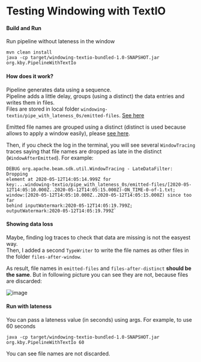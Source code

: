 # Testing Windowing with TextIO

#### Build and Run 
Run pipeline without lateness in the window
```
mvn clean install
java -cp target/windowing-textio-bundled-1.0-SNAPSHOT.jar org.kby.PipelineWithTextIo
```

#### How does it work?
Pipeline generates data using a sequence.<br />
Pipeline adds a little delay, groups (using a distinct) the data entries and writes them in files.<br />
Files are stored in local folder `windowing-textio/pipe_with_lateness_0s/emitted-files`. [See here](https://github.com/kiuby88/windowing-textio/blob/master/src/main/java/org/kby/PipelineWithTextIo.java#L71-L77)

Emitted file names are grouped using a distinct (distinct is used because allows to apply a window easily), please [see here](https://github.com/kiuby88/windowing-textio/blob/master/src/main/java/org/kby/PipelineWithTextIo.java#L78-L83). 

Then, if you check the log in the terminal, you will see several `WindowTracing` traces saying that file names are dropped as late in the distinct (`WindowAfterEmitted`). For example:
```
DEBUG org.apache.beam.sdk.util.WindowTracing - LateDataFilter: Dropping
element at 2020-05-12T14:05:14.999Z for
key:...windowing-textio/pipe_with_lateness_0s/emitted-files/[2020-05-12T14:05:10.000Z..2020-05-12T14:05:15.000Z)-ON_TIME-0-of-1.txt;
window:[2020-05-12T14:05:10.000Z..2020-05-12T14:05:15.000Z) since too far
behind inputWatermark:2020-05-12T14:05:19.799Z;
outputWatermark:2020-05-12T14:05:19.799Z`
```

#### Showing data loss
Maybe, finding log traces to check that data are missing is not the easyest way.<br /> 
Then, I added a second `TypeWriter` to write the file names as other files in the folder `files-after-window`. <br />

As result, file names in `emitted-files` and `files-after-distinct` **should be the same**. But in following picture you can see they are not, because files are discarded:

![image](https://i.ibb.co/RQd78yS/dataloss.png)


#### Run with lateness
You can pass a lateness value (in seconds) using args. For example, to use 60 seconds
```
java -cp target/windowing-textio-bundled-1.0-SNAPSHOT.jar org.kby.PipelineWithTextIo 60
```

You can see file names are not discarded.
